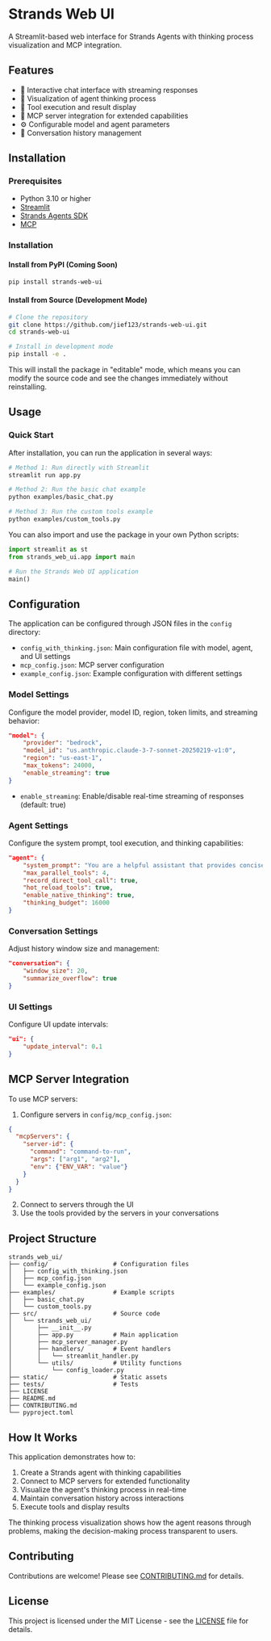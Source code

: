 # Strands Web UI

A Streamlit-based web interface for Strands Agents with thinking process visualization and MCP integration.

## Features

- 🤖 Interactive chat interface with streaming responses
- 💭 Visualization of agent thinking process
- 🔧 Tool execution and result display
- 🔌 MCP server integration for extended capabilities
- ⚙️ Configurable model and agent parameters
- 💬 Conversation history management

## Installation

### Prerequisites

- Python 3.10 or higher
- [Streamlit](https://streamlit.io/)
- [Strands Agents SDK](https://github.com/strands-agents/sdk-python)
- [MCP](https://github.com/model-context-protocol/mcp)

### Installation

#### Install from PyPI (Coming Soon)

```bash
pip install strands-web-ui
```

#### Install from Source (Development Mode)

```bash
# Clone the repository
git clone https://github.com/jief123/strands-web-ui.git
cd strands-web-ui

# Install in development mode
pip install -e .
```

This will install the package in "editable" mode, which means you can modify the source code and see the changes immediately without reinstalling.

## Usage

### Quick Start

After installation, you can run the application in several ways:

```bash
# Method 1: Run directly with Streamlit
streamlit run app.py

# Method 2: Run the basic chat example
python examples/basic_chat.py

# Method 3: Run the custom tools example
python examples/custom_tools.py
```

You can also import and use the package in your own Python scripts:

```python
import streamlit as st
from strands_web_ui.app import main

# Run the Strands Web UI application
main()
```

## Configuration

The application can be configured through JSON files in the `config` directory:

- `config_with_thinking.json`: Main configuration file with model, agent, and UI settings
- `mcp_config.json`: MCP server configuration
- `example_config.json`: Example configuration with different settings

### Model Settings

Configure the model provider, model ID, region, token limits, and streaming behavior:

```json
"model": {
    "provider": "bedrock",
    "model_id": "us.anthropic.claude-3-7-sonnet-20250219-v1:0",
    "region": "us-east-1",
    "max_tokens": 24000,
    "enable_streaming": true
}
```

- `enable_streaming`: Enable/disable real-time streaming of responses (default: true)

### Agent Settings

Configure the system prompt, tool execution, and thinking capabilities:

```json
"agent": {
    "system_prompt": "You are a helpful assistant that provides concise, accurate information.",
    "max_parallel_tools": 4,
    "record_direct_tool_call": true,
    "hot_reload_tools": true,
    "enable_native_thinking": true,
    "thinking_budget": 16000
}
```

### Conversation Settings

Adjust history window size and management:

```json
"conversation": {
    "window_size": 20,
    "summarize_overflow": true
}
```

### UI Settings

Configure UI update intervals:

```json
"ui": {
    "update_interval": 0.1
}
```

## MCP Server Integration

To use MCP servers:

1. Configure servers in `config/mcp_config.json`:

```json
{
  "mcpServers": {
    "server-id": {
      "command": "command-to-run",
      "args": ["arg1", "arg2"],
      "env": {"ENV_VAR": "value"}
    }
  }
}
```

2. Connect to servers through the UI
3. Use the tools provided by the servers in your conversations

## Project Structure

```
strands_web_ui/
├── config/                  # Configuration files
│   ├── config_with_thinking.json
│   ├── mcp_config.json
│   └── example_config.json
├── examples/                # Example scripts
│   ├── basic_chat.py
│   └── custom_tools.py
├── src/                     # Source code
│   └── strands_web_ui/
│       ├── __init__.py
│       ├── app.py           # Main application
│       ├── mcp_server_manager.py
│       ├── handlers/        # Event handlers
│       │   └── streamlit_handler.py
│       └── utils/           # Utility functions
│           └── config_loader.py
├── static/                  # Static assets
├── tests/                   # Tests
├── LICENSE
├── README.md
├── CONTRIBUTING.md
└── pyproject.toml
```

## How It Works

This application demonstrates how to:

1. Create a Strands agent with thinking capabilities
2. Connect to MCP servers for extended functionality
3. Visualize the agent's thinking process in real-time
4. Maintain conversation history across interactions
5. Execute tools and display results

The thinking process visualization shows how the agent reasons through problems, making the decision-making process transparent to users.

## Contributing

Contributions are welcome! Please see [CONTRIBUTING.md](CONTRIBUTING.md) for details.

## License

This project is licensed under the MIT License - see the [LICENSE](LICENSE) file for details.
